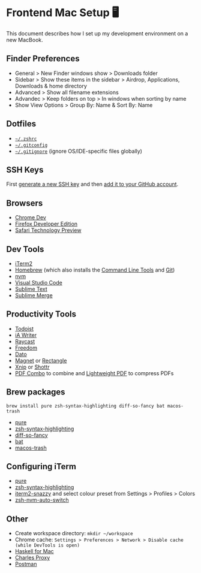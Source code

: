 # Frontend Mac Setup 🖥

This document describes how I set up my development environment on a new MacBook.

## Finder Preferences

- General > New Finder windows show > Downloads folder
- Sidebar > Show these items in the sidebar > Airdrop, Applications, Downloads & home directory
- Advanced > Show all filename extensions
- Advandec > Keep folders on top > In windows when sorting by name
- Show View Options > Group By: Name & Sort By: Name

## Dotfiles

- [`~/.zshrc`](./.zshrc)
- [`~/.gitconfig`](./.gitconfig)
- [`~/.gitignore`](./.gitignore) (ignore OS/IDE-specific files globally)

## SSH Keys

First [generate a new SSH key](https://docs.github.com/en/authentication/connecting-to-github-with-ssh/generating-a-new-ssh-key-and-adding-it-to-the-ssh-agent) and then [add it to your GitHub account](https://docs.github.com/en/authentication/connecting-to-github-with-ssh/adding-a-new-ssh-key-to-your-github-account).

## Browsers

- [Chrome Dev](https://www.google.com/chrome/dev/)
- [Firefox Developer Edition](https://www.mozilla.org/en-US/firefox/developer/)
- [Safari Technology Preview](https://developer.apple.com/safari/technology-preview/)

## Dev Tools

- [iTerm2](https://www.iterm2.com/)
- [Homebrew](https://brew.sh/) (which also installs the [Command Line Tools](http://osxdaily.com/2014/02/12/install-command-line-tools-mac-os-x/) and [Git](http://git-scm.com/))
- [nvm](https://github.com/creationix/nvm)
- [Visual Studio Code](https://code.visualstudio.com/)
- [Sublime Text](https://www.sublimetext.com/)
- [Sublime Merge](https://www.sublimemerge.com/)

## Productivity Tools

- [Todoist](https://todoist.com)
- [iA Writer](https://ia.net/writer)
- [Raycast](https://www.raycast.com)
- [Freedom](https://freedom.to/)
- [Dato](https://sindresorhus.com/dato)
- [Magnet](http://magnet.crowdcafe.com/) or [Rectangle](https://rectangleapp.com/)
- [Xnip](http://xnipapp.com/) or [Shottr](https://shottr.cc)
- [PDF Combo](https://apps.apple.com/au/app/pdfcombo/id1030461463) to combine and [Lightweight PDF](https://apps.apple.com/au/app/lightweight-pdf/id1450640351) to compress PDFs

## Brew packages

```
brew install pure zsh-syntax-highlighting diff-so-fancy bat macos-trash
```

- [pure](https://github.com/sindresorhus/pure)
- [zsh-syntax-highlighting](https://github.com/zsh-users/zsh-syntax-highlighting)
- [diff-so-fancy](https://github.com/so-fancy/diff-so-fancy)
- [bat](https://github.com/sharkdp/bat)
- [macos-trash](https://github.com/sindresorhus/macos-trash)

## Configuring iTerm

- [pure](https://github.com/sindresorhus/pure)
- [zsh-syntax-highlighting](https://github.com/zsh-users/zsh-syntax-highlighting)
- [iterm2-snazzy](https://github.com/sindresorhus/iterm2-snazzy) and select colour preset from Settings > Profiles > Colors
- [zsh-nvm-auto-switch](https://github.com/aspirewit/zsh-nvm-auto-switch)

## Other

- Create workspace directory: `mkdir ~/workspace`
- Chrome cache: `Settings > Preferences > Network > Disable cache (while DevTools is open)`
- [Haskell for Mac](http://haskellformac.com/)
- [Charles Proxy](https://www.charlesproxy.com/)
- [Postman](https://www.getpostman.com/)
